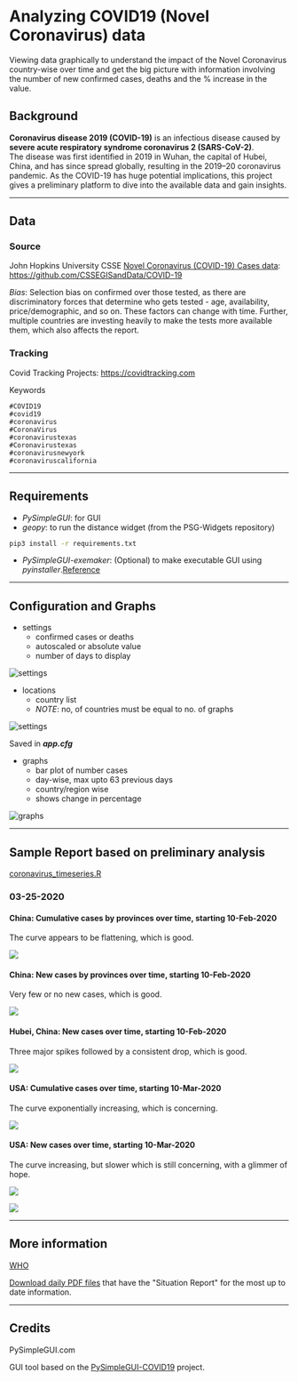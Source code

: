 # Analyzing COVID19 (Novel Coronavirus) data

Viewing data graphically to understand the impact of the Novel Coronavirus country-wise over time and get the big picture with information involving the number of new confirmed cases, deaths and the % increase in the value.

## Background

**Coronavirus disease 2019 (COVID-19)** is an infectious disease caused by **severe acute respiratory syndrome coronavirus 2 (SARS-CoV-2)**.<br>
The disease was first identified in 2019 in Wuhan, the capital of Hubei, China, and has since spread globally, resulting in the 2019–20 coronavirus pandemic.
As the COVID-19 has huge potential implications, this project gives a preliminary platform to dive into the available data and gain insights.

---

## Data

### Source

John Hopkins University CSSE [Novel Coronavirus (COVID-19) Cases data](https://systems.jhu.edu/research/public-health/ncov/): https://github.com/CSSEGISandData/COVID-19

*Bias*: Selection bias on confirmed over those tested, as there are discriminatory forces that determine who gets tested - age, availability, price/demographic, and so on. These factors can change with time. Further, multiple countries are investing heavily to make the tests more available them, which also affects the report.

### Tracking

Covid Tracking Projects: https://covidtracking.com

Keywords
```
#COVID19
#covid19
#coronavirus
#CoronaVirus
#coronavirustexas
#Coronavirustexas
#coronavirusnewyork
#coronaviruscalifornia
```
---

## Requirements

* *PySimpleGUI*: for GUI
* *geopy*: to run the distance widget (from the PSG-Widgets repository)

```bash
pip3 install -r requirements.txt
```

* *PySimpleGUI-exemaker*: (Optional) to make executable GUI using *pyinstaller*.[Reference](https://github.com/PySimpleGUI/PySimpleGUI/tree/master/exemaker)

---

## Configuration and Graphs

* settings
  * confirmed cases or deaths
  * autoscaled or absolute value
  * number of days to display

![settings](img/settings.png)

* locations
  * country list
  * *NOTE*: no, of countries must be equal to no. of graphs

![settings](img/settings.png)

Saved in ***app.cfg***

* graphs
  * bar plot of number cases
  * day-wise, max upto 63 previous days
  * country/region wise
  * shows change in percentage

![graphs](img/graphs.png)

---

## Sample Report based on preliminary analysis

[coronavirus_timeseries.R](src/coronavirus_timeseries.R)

### 03-25-2020

#### China: Cumulative cases by provinces over time, starting 10-Feb-2020
The curve appears to be flattening, which is good.

![](reports/03-25-2020/cn_cum.png)

#### China: New cases by provinces over time, starting 10-Feb-2020
Very few or no new cases, which is good.

![](reports/03-25-2020/cn_new.png)

#### Hubei, China: New cases over time, starting 10-Feb-2020
Three major spikes followed by a consistent drop, which is good.

![](reports/03-25-2020/cn_new_hubei.png)

#### USA: Cumulative cases over time, starting 10-Mar-2020
The curve exponentially increasing, which is concerning.

![](reports/03-25-2020/us_cum.png)

#### USA: New cases over time, starting 10-Mar-2020
The curve increasing, but slower which is still concerning, with a glimmer of hope.

![](reports/03-25-2020/us_new.png)

![](reports/03-25-2020/us_new2.png)

---

## More information

[WHO](https://www.who.int/emergencies/diseases/novel-coronavirus-2019)

[Download daily PDF files](https://www.who.int/emergencies/diseases/novel-coronavirus-2019/situation-reports) that have the "Situation Report" for the most up to date information.

---

## Credits

PySimpleGUI.com

GUI tool based on the [PySimpleGUI-COVID19](https://github.com/PySimpleGUI/PySimpleGUI-COVID19) project.
